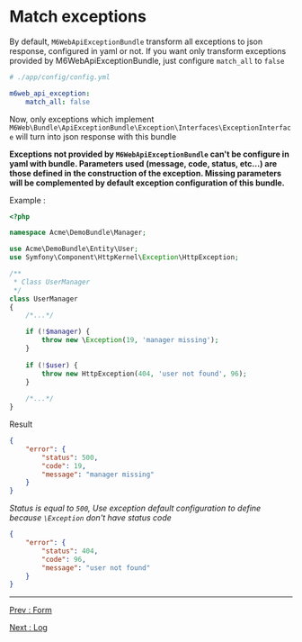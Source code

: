 # Match exceptions

By default, `M6WebApiExceptionBundle` transform all exceptions to json response, configured in yaml or not. If you want only transform exceptions provided by M6WebApiExceptionBundle, just configure `match_all` to `false`
```yaml
# ./app/config/config.yml

m6web_api_exception:
    match_all: false
```

Now, only exceptions which implement `M6Web\Bundle\ApiExceptionBundle\Exception\Interfaces\ExceptionInterface` will turn into json response with this bundle

**Exceptions not provided by `M6WebApiExceptionBundle` can't be configure in yaml with bundle. Parameters used (message, code, status, etc...) are those defined in the construction of the exception. Missing parameters will be complemented by default exception configuration of this bundle.**

Example :

```php
<?php 

namespace Acme\DemoBundle\Manager;

use Acme\DemoBundle\Entity\User;
use Symfony\Component\HttpKernel\Exception\HttpException;

/**
 * Class UserManager
 */
class UserManager
{
    /*...*/

    if (!$manager) {
        throw new \Exception(19, 'manager missing');
    }
    
    if (!$user) {
        throw new HttpException(404, 'user not found', 96);
    }
    
    /*...*/
}
```

Result

```json
{
    "error": {
        "status": 500,
        "code": 19,
        "message": "manager missing"
    }
}
```
*Status is equal to `500`, Use exception default configuration to define because `\Exception` don't have status code*

```json
{
    "error": {
        "status": 404,
        "code": 96,
        "message": "user not found"
    }
}
```

---

[Prev : Form](form.md)

[Next : Log](log.md)
